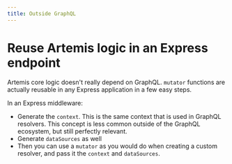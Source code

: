 ```yaml
---
title: Outside GraphQL
---
```

# Reuse Artemis logic in an Express endpoint

Artemis core logic doesn't really depend on GraphQL. `mutator` functions are actually reusable in any Express application in a few easy steps.

In an Express middleware:

- Generate the `context`. This is the same context that is used in GraphQL resolvers. This concept is less common outside of the GraphQL ecosystem, but still perfectly relevant.
- Generate `dataSources` as well
- Then you can use a `mutator` as you would do when creating a custom resolver, and pass it the `context` and `dataSources`.